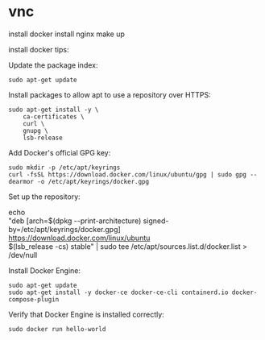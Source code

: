 # vnc

install docker
install nginx
make up





install docker tips:

Update the package index:

    sudo apt-get update

Install packages to allow apt to use a repository over HTTPS:

    sudo apt-get install -y \
        ca-certificates \
        curl \
        gnupg \
        lsb-release

Add Docker's official GPG key:

    sudo mkdir -p /etc/apt/keyrings
    curl -fsSL https://download.docker.com/linux/ubuntu/gpg | sudo gpg --dearmor -o /etc/apt/keyrings/docker.gpg

Set up the repository:

echo \
  "deb [arch=$(dpkg --print-architecture) signed-by=/etc/apt/keyrings/docker.gpg] https://download.docker.com/linux/ubuntu \
  $(lsb_release -cs) stable" | sudo tee /etc/apt/sources.list.d/docker.list > /dev/null

Install Docker Engine:

    sudo apt-get update
    sudo apt-get install -y docker-ce docker-ce-cli containerd.io docker-compose-plugin

Verify that Docker Engine is installed correctly:

    sudo docker run hello-world
